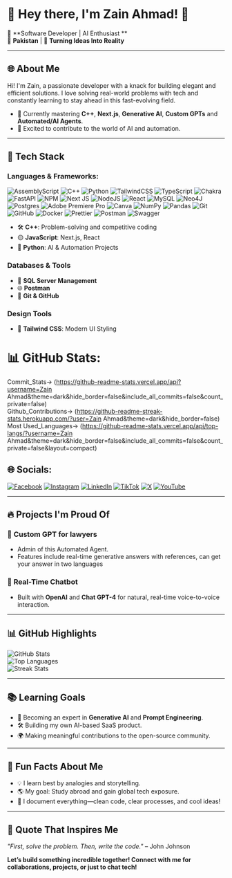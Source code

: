 # 🌟 **Hey there, I'm Zain Ahmad!** 🌟  
🎯 **Software Developer | AI Enthusiast **  
📍 **Pakistan** | 🚀 **Turning Ideas Into Reality**  

---

## 🌐 **About Me**  
Hi! I'm Zain, a passionate developer with a knack for building elegant and efficient solutions. I love solving real-world problems with tech and constantly learning to stay ahead in this fast-evolving field.  

- 🌱 Currently mastering **C++**, **Next.js**, **Generative AI**, **Custom GPTs** and **Automated/AI Agents**.  
- 🤖 Excited to contribute to the world of AI and automation.  

---

## 🚀 **Tech Stack**  
### **Languages & Frameworks**:
![AssemblyScript](https://img.shields.io/badge/assembly%20script-%23000000.svg?style=for-the-badge&logo=assemblyscript&logoColor=white) ![C++](https://img.shields.io/badge/c++-%2300599C.svg?style=for-the-badge&logo=c%2B%2B&logoColor=white) ![Python](https://img.shields.io/badge/python-3670A0?style=for-the-badge&logo=python&logoColor=ffdd54) ![TailwindCSS](https://img.shields.io/badge/tailwindcss-%2338B2AC.svg?style=for-the-badge&logo=tailwind-css&logoColor=white) ![TypeScript](https://img.shields.io/badge/typescript-%23007ACC.svg?style=for-the-badge&logo=typescript&logoColor=white) ![Chakra](https://img.shields.io/badge/chakra-%234ED1C5.svg?style=for-the-badge&logo=chakraui&logoColor=white) ![FastAPI](https://img.shields.io/badge/FastAPI-005571?style=for-the-badge&logo=fastapi) ![NPM](https://img.shields.io/badge/NPM-%23CB3837.svg?style=for-the-badge&logo=npm&logoColor=white) ![Next JS](https://img.shields.io/badge/Next-black?style=for-the-badge&logo=next.js&logoColor=white) ![NodeJS](https://img.shields.io/badge/node.js-6DA55F?style=for-the-badge&logo=node.js&logoColor=white) ![React](https://img.shields.io/badge/react-%2320232a.svg?style=for-the-badge&logo=react&logoColor=%2361DAFB) ![MySQL](https://img.shields.io/badge/mysql-4479A1.svg?style=for-the-badge&logo=mysql&logoColor=white) ![Neo4J](https://img.shields.io/badge/Neo4j-008CC1?style=for-the-badge&logo=neo4j&logoColor=white) ![Postgres](https://img.shields.io/badge/postgres-%23316192.svg?style=for-the-badge&logo=postgresql&logoColor=white) ![Adobe Premiere Pro](https://img.shields.io/badge/Adobe%20Premiere%20Pro-9999FF.svg?style=for-the-badge&logo=Adobe%20Premiere%20Pro&logoColor=white) ![Canva](https://img.shields.io/badge/Canva-%2300C4CC.svg?style=for-the-badge&logo=Canva&logoColor=white) ![NumPy](https://img.shields.io/badge/numpy-%23013243.svg?style=for-the-badge&logo=numpy&logoColor=white) ![Pandas](https://img.shields.io/badge/pandas-%23150458.svg?style=for-the-badge&logo=pandas&logoColor=white) ![Git](https://img.shields.io/badge/git-%23F05033.svg?style=for-the-badge&logo=git&logoColor=white) ![GitHub](https://img.shields.io/badge/github-%23121011.svg?style=for-the-badge&logo=github&logoColor=white) ![Docker](https://img.shields.io/badge/docker-%230db7ed.svg?style=for-the-badge&logo=docker&logoColor=white) ![Prettier](https://img.shields.io/badge/prettier-%23F7B93E.svg?style=for-the-badge&logo=prettier&logoColor=black) ![Postman](https://img.shields.io/badge/Postman-FF6C37?style=for-the-badge&logo=postman&logoColor=white) ![Swagger](https://img.shields.io/badge/-Swagger-%23Clojure?style=for-the-badge&logo=swagger&logoColor=white) 

- 🛠️ **C++**: Problem-solving and competitive coding  
- 🟡 **JavaScript**: Next.js, React  
- 🐍 **Python**: AI & Automation Projects  

### **Databases & Tools**  
- 🍃 **SQL Server Management**  
- 🌐 **Postman**  
- 🔗 **Git & GitHub**  

### **Design Tools**  
- 🌈 **Tailwind CSS**: Modern UI Styling  

# 📊 GitHub Stats:
Commit_Stats-> (https://github-readme-stats.vercel.app/api?username=Zain Ahmad&theme=dark&hide_border=false&include_all_commits=false&count_private=false)<br/>
Github_Contributions-> (https://github-readme-streak-stats.herokuapp.com/?user=Zain Ahmad&theme=dark&hide_border=false)<br/>
Most Used_Languages-> (https://github-readme-stats.vercel.app/api/top-langs/?username=Zain Ahmad&theme=dark&hide_border=false&include_all_commits=false&count_private=false&layout=compact)

## 🌐 Socials:
[![Facebook](https://img.shields.io/badge/Facebook-%231877F2.svg?logo=Facebook&logoColor=white)](https://facebook.com/https://web.facebook.com/profile.php?id=100009206340247) [![Instagram](https://img.shields.io/badge/Instagram-%23E4405F.svg?logo=Instagram&logoColor=white)](https://instagram.com/https://www.instagram.com/z.a___pro/) [![LinkedIn](https://img.shields.io/badge/LinkedIn-%230077B5.svg?logo=linkedin&logoColor=white)](https://linkedin.com/in/https://www.linkedin.com/in/zain-ahmad-50b284295/) [![TikTok](https://img.shields.io/badge/TikTok-%23000000.svg?logo=TikTok&logoColor=white)](https://tiktok.com/@https://www.tiktok.com/@xaino_dev?_t=8rTYYadRjmf&_r=1) [![X](https://img.shields.io/badge/X-black.svg?logo=X&logoColor=white)](https://x.com/https://x.com/marukhsaad20?t=dGl6ho-jW1shZZJhWwqWsA&s=09) [![YouTube](https://img.shields.io/badge/YouTube-%23FF0000.svg?logo=YouTube&logoColor=white)](https://youtube.com/@https://www.youtube.com/channel/UCaCboizM4glQT0roRnJ0Aog) 

---

## 🔥 **Projects I'm Proud Of**  
### 🌟 **Custom GPT for lawyers**  
- Admin of this Automated Agent.  
- Features include real-time generative answers with references, can get your answer in two languages

### 💬 **Real-Time Chatbot**  
- Built with **OpenAI** and **Chat GPT-4** for natural, real-time voice-to-voice interaction.  

---

## 📊 **GitHub Highlights**  
![GitHub Stats](https://github-readme-stats.vercel.app/api?username=yourusername&show_icons=true&theme=highcontrast)  
![Top Languages](https://github-readme-stats.vercel.app/api/top-langs/?username=yourusername&layout=compact&theme=highcontrast)  
![Streak Stats](https://github-readme-streak-stats.herokuapp.com/?user=yourusername&theme=highcontrast)

---

## 📚 **Learning Goals**  
- 📖 Becoming an expert in **Generative AI** and **Prompt Engineering**.  
- 🛠️ Building my own AI-based SaaS product.  
- 🌍 Making meaningful contributions to the open-source community.  

---

## 🎯 **Fun Facts About Me**  
- 💡 I learn best by analogies and storytelling.  
- 🌎 My goal: Study abroad and gain global tech exposure.  
- 📜 I document everything—clean code, clear processes, and cool ideas!  

---

## 🌟 **Quote That Inspires Me**  
*"First, solve the problem. Then, write the code."* – John Johnson  

**Let’s build something incredible together! Connect with me for collaborations, projects, or just to chat tech!**  

